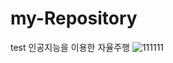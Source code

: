 # my-Repository
test
인공지능을 이용한 자율주행
![111111](https://user-images.githubusercontent.com/115052274/193965691-f5084a08-9d1c-4538-ac20-a8df78d7b65f.jpg)
